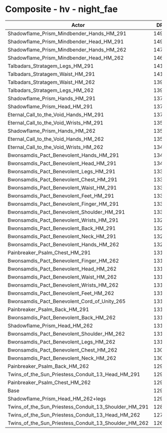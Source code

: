 # Composite - hv - night_fae
| Actor | DPS | Increase |
|---|:---:|:---:|
|Shadowflame_Prism_Mindbender_Hands_HM_291|14978|15.93%|
|Shadowflame_Prism_Mindbender_Head_HM_291|14943|15.66%|
|Shadowflame_Prism_Mindbender_Hands_HM_262|14758|14.22%|
|Shadowflame_Prism_Mindbender_Head_HM_262|14665|13.50%|
|Talbadars_Stratagem_Legs_HM_291|14178|9.73%|
|Talbadars_Stratagem_Waist_HM_291|14175|9.71%|
|Talbadars_Stratagem_Waist_HM_262|13966|8.09%|
|Talbadars_Stratagem_Legs_HM_262|13918|7.72%|
|Shadowflame_Prism_Hands_HM_291|13779|6.65%|
|Shadowflame_Prism_Head_HM_291|13765|6.53%|
|Eternal_Call_to_the_Void_Hands_HM_291|13716|6.15%|
|Eternal_Call_to_the_Void_Wrists_HM_291|13583|5.13%|
|Shadowflame_Prism_Hands_HM_262|13579|5.10%|
|Eternal_Call_to_the_Void_Hands_HM_262|13512|4.58%|
|Eternal_Call_to_the_Void_Wrists_HM_262|13434|3.97%|
|Bwonsamdis_Pact_Benevolent_Hands_HM_291|13429|3.94%|
|Bwonsamdis_Pact_Benevolent_Head_HM_291|13401|3.72%|
|Bwonsamdis_Pact_Benevolent_Legs_HM_291|13351|3.33%|
|Bwonsamdis_Pact_Benevolent_Chest_HM_291|13346|3.29%|
|Bwonsamdis_Pact_Benevolent_Waist_HM_291|13343|3.27%|
|Bwonsamdis_Pact_Benevolent_Feet_HM_291|13339|3.23%|
|Bwonsamdis_Pact_Benevolent_Finger_HM_291|13338|3.23%|
|Bwonsamdis_Pact_Benevolent_Shoulder_HM_291|13318|3.07%|
|Bwonsamdis_Pact_Benevolent_Wrists_HM_291|13297|2.91%|
|Bwonsamdis_Pact_Benevolent_Back_HM_291|13282|2.79%|
|Bwonsamdis_Pact_Benevolent_Neck_HM_291|13235|2.43%|
|Bwonsamdis_Pact_Benevolent_Hands_HM_262|13230|2.40%|
|Painbreaker_Psalm_Chest_HM_291|13189|2.08%|
|Bwonsamdis_Pact_Benevolent_Finger_HM_262|13185|2.05%|
|Bwonsamdis_Pact_Benevolent_Head_HM_262|13156|1.82%|
|Bwonsamdis_Pact_Benevolent_Waist_HM_262|13152|1.79%|
|Bwonsamdis_Pact_Benevolent_Wrists_HM_262|13152|1.79%|
|Bwonsamdis_Pact_Benevolent_Feet_HM_262|13143|1.72%|
|Bwonsamdis_Pact_Benevolent_Cord_of_Unity_265|13135|1.66%|
|Painbreaker_Psalm_Back_HM_291|13135|1.66%|
|Bwonsamdis_Pact_Benevolent_Back_HM_262|13131|1.63%|
|Shadowflame_Prism_Head_HM_262|13118|1.53%|
|Bwonsamdis_Pact_Benevolent_Shoulder_HM_262|13116|1.51%|
|Bwonsamdis_Pact_Benevolent_Legs_HM_262|13105|1.43%|
|Bwonsamdis_Pact_Benevolent_Chest_HM_262|13098|1.37%|
|Bwonsamdis_Pact_Benevolent_Neck_HM_262|13085|1.27%|
|Painbreaker_Psalm_Back_HM_262|12987|0.51%|
|Twins_of_the_Sun_Priestess_Conduit_13_Head_HM_291|12958|0.29%|
|Painbreaker_Psalm_Chest_HM_262|12946|0.19%|
|Base|12921|0.00%|
|Shadowflame_Prism_Head_HM_262+legs|12911|-0.07%|
|Twins_of_the_Sun_Priestess_Conduit_13_Shoulder_HM_291|12865|-0.43%|
|Twins_of_the_Sun_Priestess_Conduit_13_Head_HM_262|12717|-1.58%|
|Twins_of_the_Sun_Priestess_Conduit_13_Shoulder_HM_262|12670|-1.94%|
